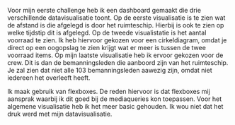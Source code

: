 Voor mijn eerste challenge heb ik een dashboard gemaakt die drie verschillende datavisualisatie toont.
Op de eerste visualisatie is te zien wat de afstand is die afgelegd is door het ruimteschip. Hierbij is ook te zien op welke tijdstip dit is afgelegd.
Op de tweede visualistatie is het aantal voorraad te zien. Ik heb hiervoor gekozen voor een cirkeldiagram, omdat je direct op een oogopslag te zien krijgt wat er meer is tussen de twee voorraad items.
Op mijn laatste visualisatie heb ik ervoor gekozen voor de crew. Dit is dan de bemanningsleden die aanboord zijn van het ruimteschip. Je zal zien dat niet alle 103 bemanningsleden aawezig zijn, omdat niet iedereen het overleeft heeft.

Ik maak gebruik van flexboxes. De reden hiervoor is dat flexboxes mij aansprak waarbij ik dit goed bij de mediaqueries kon toepassen. 
Voor het algemene visualisatie heb ik het meer basic gehouden. Ik wou niet dat het druk werd met mijn datavisualisatie.
